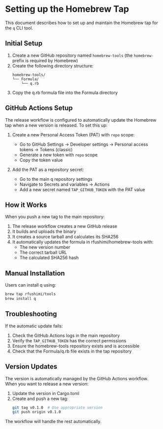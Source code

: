 # Setting up the Homebrew Tap

This document describes how to set up and maintain the Homebrew tap for the `q` CLI tool.

## Initial Setup

1. Create a new GitHub repository named `homebrew-tools` (the `homebrew-` prefix is required by Homebrew)
2. Create the following directory structure:
   ```
   homebrew-tools/
   └── Formula/
       └── q.rb
   ```
3. Copy the q.rb formula file into the Formula directory

## GitHub Actions Setup

The release workflow is configured to automatically update the Homebrew tap when a new version is released. To set this up:

1. Create a new Personal Access Token (PAT) with `repo` scope:
   - Go to GitHub Settings → Developer settings → Personal access tokens → Tokens (classic)
   - Generate a new token with `repo` scope
   - Copy the token value

2. Add the PAT as a repository secret:
   - Go to the main q repository settings
   - Navigate to Secrets and variables → Actions
   - Add a new secret named `TAP_GITHUB_TOKEN` with the PAT value

## How it Works

When you push a new tag to the main repository:

1. The release workflow creates a new GitHub release
2. It builds and uploads the binary
3. It creates a source tarball and calculates its SHA256
4. It automatically updates the formula in rfushimi/homebrew-tools with:
   - The new version number
   - The correct tarball URL
   - The calculated SHA256 hash

## Manual Installation

Users can install q using:

```bash
brew tap rfushimi/tools
brew install q
```

## Troubleshooting

If the automatic update fails:

1. Check the GitHub Actions logs in the main repository
2. Verify the `TAP_GITHUB_TOKEN` has the correct permissions
3. Ensure the homebrew-tools repository exists and is accessible
4. Check that the Formula/q.rb file exists in the tap repository

## Version Updates

The version is automatically managed by the GitHub Actions workflow. When you want to release a new version:

1. Update the version in Cargo.toml
2. Create and push a new tag:
   ```bash
   git tag v0.1.0  # Use appropriate version
   git push origin v0.1.0
   ```

The workflow will handle the rest automatically.
